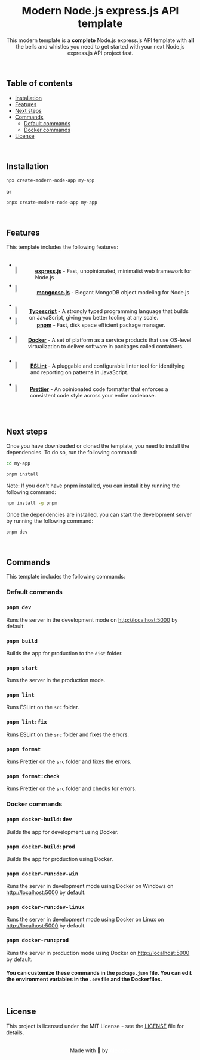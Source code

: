 <div align="center">

<br>

# **Modern** Node.js express.js API template

This modern template is a **complete** Node.js express.js API template with **all** the bells and whistles you need to get started with your next Node.js express.js API project fast.

</div>

<br>

## Table of contents

-   [Installation](#installation)
-   [Features](#features)
-   [Next steps](#next-steps)
-   [Commands](#commands)
    -   [Default commands](#default-commands)
    -   [Docker commands](#docker-commands)
-   [License](#license)

<br>

## Installation

```bash
npx create-modern-node-app my-app
```

or

```
pnpx create-modern-node-app my-app
```

<br>

## Features

This template includes the following features:

<div style="width: 100%">

-   <div style="display: flex; align-items: center; transform: translateY(30%)"><img style="width: 10%; border: none!important; margin-right: 10px; margin-bottom: 20px" src="https://external-content.duckduckgo.com/iu/?u=https%3A%2F%2Fvectorified.com%2Fimages%2Fexpress-js-icon-20.png&f=1&nofb=1&ipt=9d84d6621033bfc9910d7c6516d81ce415f6203d6540c7851d3fc9bb7d612f00&ipo=images">

    **[express.js](https://expressjs.com/)** - Fast, unopinionated, minimalist web framework for Node.js
    </div>

-   <div style="display: flex; align-items: center; transform: translateY(30%)"><img style="width: 10%; border: none!important; margin-right: 10px; margin-bottom: 20px" src="https://external-content.duckduckgo.com/iu/?u=https%3A%2F%2Fgrm-project-template-bucket.s3.ap-northeast-2.amazonaws.com%2Flesson%2Fles_PLRpp_1533201113362%2F82a795ce49206487e89f0f9c0c319c0d6ec916c78a29368a8fd7f8cec4683e74.png&f=1&nofb=1&ipt=9d1048ec1311436347cbfc136eb020e056df7c275b376a4bdd6807edda2d6e43&ipo=images">

    **[mongoose.js](https://expressjs.com/)** - Elegant MongoDB object modeling for Node.js
    </div>

-   <div style="display: flex; align-items: center; transform: translateY(30%)"><img style="width: 10%; border: none!important; margin-right: 10px; margin-bottom: 20px" src="https://raw.githubusercontent.com/alessandrofoglia07/modern-vite-react-app/main/public/logos/ts-logo.png">

    **[Typescript](https://www.typescriptlang.org/)** - A strongly typed programming language that builds on JavaScript, giving you better tooling at any scale.
    </div>

-   <div style="display: flex; align-items: center; transform: translateY(30%); margin-top: -20px"><img style="width: 10%; border: none!important; margin-right: 10px; margin-bottom: 20px" src="https://raw.githubusercontent.com/alessandrofoglia07/modern-vite-react-app/main/public/logos/pnpm-logo.png">

    **[pnpm](https://pnpm.io/)** - Fast, disk space efficient package manager.
    </div>

-   <div style="display: flex; align-items: center; transform: translateY(15%)"><img style="width: 10%; border: none!important; margin-right: 10px; margin-bottom: 20px" src="https://raw.githubusercontent.com/alessandrofoglia07/modern-vite-react-app/main/public/logos/docker-logo.png">

    **[Docker](https://www.docker.com/)** - A set of platform as a service products that use OS-level virtualization to deliver software in packages called containers.
    </div>

-   <div style="display: flex; align-items: center; transform: translateY(25%)"><img style="width: 10%; border: none!important; margin-right: 10px; margin-bottom: 20px" src="https://raw.githubusercontent.com/alessandrofoglia07/modern-vite-react-app/main/public/logos/eslint-logo.svg">

    **[ESLint](https://eslint.org/)** - A pluggable and configurable linter tool for identifying and reporting on patterns in JavaScript.
    </div>

-   <div style="display: flex; align-items: center; transform: translateY(25%)"><img style="width: 10%; border: none!important; margin-right: 10px; margin-bottom: 20px" src="https://external-content.duckduckgo.com/iu/?u=https%3A%2F%2Fbrandslogos.com%2Fwp-content%2Fuploads%2Fimages%2Flarge%2Fprettier-logo.png&f=1&nofb=1&ipt=1c224c986059edaabb2b01cdb02367258fff0b442aa645a1a65d69fe36dfd35b&ipo=images">

    **[Prettier](https://prettier.io/)** - An opinionated code formatter that enforces a consistent code style across your entire codebase.
    </div>

</div>

<br>
<br>

## Next steps

Once you have downloaded or cloned the template, you need to install the dependencies. To do so, run the following command:

```bash
cd my-app
```

```bash
pnpm install
```

Note: If you don't have pnpm installed, you can install it by running the following command:

```bash
npm install -g pnpm
```

Once the dependencies are installed, you can start the development server by running the following command:

```bash
pnpm dev
```

<br>

## Commands

This template includes the following commands:

### Default commands

### `pnpm dev`

Runs the server in the development mode on [http://localhost:5000](http://localhost:5000) by default.

### `pnpm build`

Builds the app for production to the `dist` folder.

### `pnpm start`

Runs the server in the production mode.

### `pnpm lint`

Runs ESLint on the `src` folder.

### `pnpm lint:fix`

Runs ESLint on the `src` folder and fixes the errors.

### `pnpm format`

Runs Prettier on the `src` folder and fixes the errors.

### `pnpm format:check`

Runs Prettier on the `src` folder and checks for errors.

### Docker commands

### `pnpm docker-build:dev`

Builds the app for development using Docker.

### `pnpm docker-build:prod`

Builds the app for production using Docker.

### `pnpm docker-run:dev-win`

Runs the server in development mode using Docker on Windows on [http://localhost:5000](http://localhost:5000) by default.

### `pnpm docker-run:dev-linux`

Runs the server in development mode using Docker on Linux on [http://localhost:5000](http://localhost:5000) by default.

### `pnpm docker-run:prod`

Runs the server in production mode using Docker on [http://localhost:5000](http://localhost:5000) by default.

#### You can customize these commands in the `package.json` file. You can edit the environment variables in the `.env` file and the Dockerfiles.

<br>

## License

This project is licensed under the MIT License - see the [LICENSE](LICENSE) file for details.

<br>

<div align="center">
    Made with 💜 by <a href="https://github.com/alessandrofoglia07" style="color: white; text-decoration: underline;">Alexxino</a>
</div>
